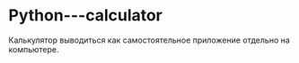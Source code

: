 # Python---calculator
Калькулятор выводиться как самостоятельное приложение  отдельно на компьютере.
